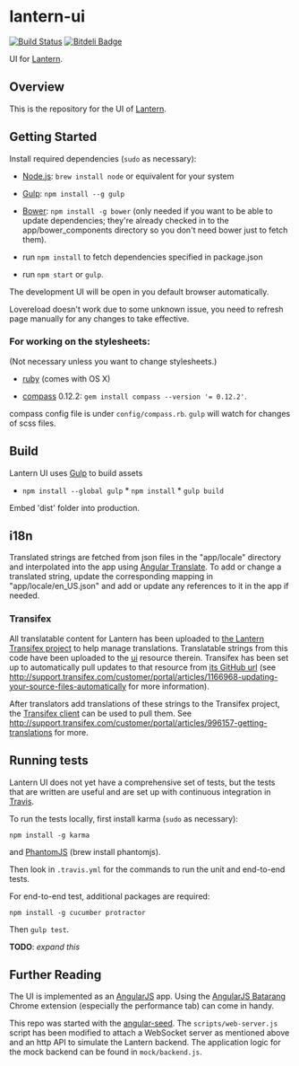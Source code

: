 # lantern-ui

[![Build
Status](https://secure.travis-ci.org/getlantern/lantern-ui.png)](http://travis-ci.org/getlantern/lantern-ui
"Build Status") [![Bitdeli
Badge](https://d2weczhvl823v0.cloudfront.net/getlantern/lantern-ui/trend.png)](https://bitdeli.com/free
"Bitdeli Badge")

UI for [Lantern](https://github.com/getlantern/lantern).

## Overview

This is the repository for the UI of
[Lantern](https://github.com/getlantern/lantern).

## Getting Started

Install required dependencies (`sudo` as necessary):

* [Node.js](http://nodejs.org/): `brew install node` or equivalent for your
system

* [Gulp](http://gulpjs.com/): `npm install --g gulp`

* [Bower](http://bower.io): `npm install -g bower` (only needed if you want to
be able to update dependencies; they're already checked in to the
app/bower\_components directory so you don't need bower just to fetch them).

* run `npm install` to fetch dependencies specified in package.json

* run `npm start` or `gulp`.

The development UI will be open in you default browser automatically.

Lovereload doesn't work due to some unknown issue, you need to refresh page
manually for any changes to take effective.

### For working on the stylesheets:

(Not necessary unless you want to change stylesheets.)

* [ruby](http://www.ruby-lang.org/) (comes with OS X)

* [compass](http://compass-style.org/) 0.12.2: `gem install compass --version
'= 0.12.2'`.

compass config file is under `config/compass.rb`. `gulp` will watch for changes
of scss files.


## Build

Lantern UI uses [Gulp](http://gulpjs.com/) to build assets

* `npm install --global gulp` * `npm install` * `gulp build`

Embed 'dist' folder into production.

## i18n

Translated strings are fetched from json files in the "app/locale" directory
and interpolated into the app using [Angular
Translate](https://github.com/angular-translate/angular-translate).  To add or
change a translated string, update the corresponding mapping in
"app/locale/en_US.json" and add or update any references to it in the app if
needed.

### Transifex

All translatable content for Lantern has been uploaded to [the Lantern
Transifex project](https://www.transifex.com/projects/p/lantern/) to help
manage translations. Translatable strings from this code have been uploaded to
the [ui](https://www.transifex.com/projects/p/lantern/resource/ui/) resource
therein. Transifex has been set up to automatically pull updates to that
resource from [its GitHub
url](https://raw.github.com/getlantern/lantern-ui/master/app/locale/en_US.json)
(see
http://support.transifex.com/customer/portal/articles/1166968-updating-your-source-files-automatically
for more information).

After translators add translations of these strings to the Transifex project,
the [Transifex
client](http://support.transifex.com/customer/portal/articles/960804-overview)
can be used to pull them. See
http://support.transifex.com/customer/portal/articles/996157-getting-translations
for more.


## Running tests

Lantern UI does not yet have a comprehensive set of tests, but the tests that
are written are useful and are set up with continuous integration in
[Travis](https://travis-ci.org/getlantern/lantern-ui).

To run the tests locally, first install karma (`sudo` as necessary):

    npm install -g karma

and [PhantomJS](http://phantomjs.org/) (brew install phantomjs).

Then look in `.travis.yml` for the commands to run the unit and end-to-end
tests.

For end-to-end test, additional packages are required:

    npm install -g cucumber protractor

Then `gulp test`.

**TODO**: *expand this*


## Further Reading

The UI is implemented as an [AngularJS](http://angularjs.org) app. Using the
[AngularJS Batarang](https://github.com/angular/angularjs-batarang) Chrome
extension (especially the performance tab) can come in handy.

This repo was started with the
[angular-seed](https://github.com/angular/angular-seed). The
`scripts/web-server.js` script has been modified to attach a WebSocket server
as mentioned above and an http API to simulate the Lantern backend. The
application logic for the mock backend can be found in `mock/backend.js`.
